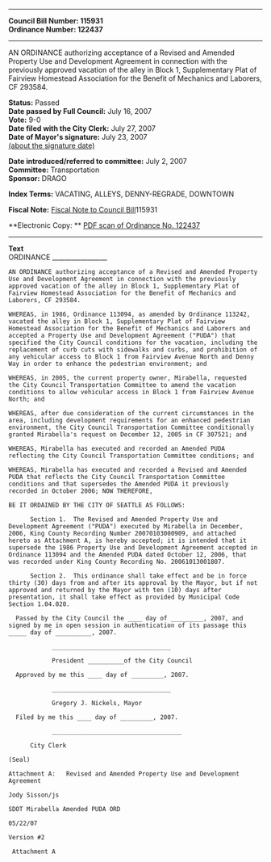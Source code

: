 * * * * *  
  
**Council Bill Number: [](#h0)[](#h2)115931**   
**Ordinance Number: 122437**  
  
* * * * *  
  
AN ORDINANCE authorizing acceptance of a Revised and Amended Property Use and Development Agreement in connection with the previously approved vacation of the alley in Block 1, Supplementary Plat of Fairview Homestead Association for the Benefit of Mechanics and Laborers, CF 293584.  
  
**Status:** Passed   
**Date passed by Full Council:** July 16, 2007   
**Vote:** 9-0   
**Date filed with the City Clerk:** July 27, 2007   
**Date of Mayor's signature:** July 23, 2007   
[(about the signature date)](/~public/approvaldate.htm)   
  
  
**Date introduced/referred to committee:** July 2, 2007   
**Committee:** Transportation   
**Sponsor:** DRAGO   
  
**Index Terms:** VACATING, ALLEYS, DENNY-REGRADE, DOWNTOWN  
  
**Fiscal Note:** [Fiscal Note to Council Bill](http://clerk.seattle.gov/~public/fnote/115931.htm)[](#h1)[](#h3)115931  
  
**Electronic Copy: ** [PDF scan of Ordinance No. 122437](/~archives/Ordinances/Ord_122437.pdf)  
  
* * * * *  
  
**Text**  
    ORDINANCE _________________  
  
    AN ORDINANCE authorizing acceptance of a Revised and Amended Property  
    Use and Development Agreement in connection with the previously  
    approved vacation of the alley in Block 1, Supplementary Plat of  
    Fairview Homestead Association for the Benefit of Mechanics and  
    Laborers, CF 293584.  
  
    WHEREAS, in 1986, Ordinance 113094, as amended by Ordinance 113242,  
    vacated the alley in Block 1, Supplementary Plat of Fairview  
    Homestead Association for the Benefit of Mechanics and Laborers and  
    accepted a Property Use and Development Agreement ("PUDA") that  
    specified the City Council conditions for the vacation, including the  
    replacement of curb cuts with sidewalks and curbs, and prohibition of  
    any vehicular access to Block 1 from Fairview Avenue North and Denny  
    Way in order to enhance the pedestrian environment; and  
  
    WHEREAS, in 2005, the current property owner, Mirabella, requested  
    the City Council Transportation Committee to amend the vacation  
    conditions to allow vehicular access in Block 1 from Fairview Avenue  
    North; and  
  
    WHEREAS, after due consideration of the current circumstances in the  
    area, including development requirements for an enhanced pedestrian  
    environment, the City Council Transportation Committee conditionally  
    granted Mirabella's request on December 12, 2005 in CF 307521; and  
  
    WHEREAS, Mirabella has executed and recorded an Amended PUDA  
    reflecting the City Council Transportation Committee conditions; and  
  
    WHEREAS, Mirabella has executed and recorded a Revised and Amended  
    PUDA that reflects the City Council Transportation Committee  
    conditions and that supersedes the Amended PUDA it previously  
    recorded in October 2006; NOW THEREFORE,  
  
    BE IT ORDAINED BY THE CITY OF SEATTLE AS FOLLOWS:  
  
          Section 1.  The Revised and Amended Property Use and  
    Development Agreement ("PUDA") executed by Mirabella in December,  
    2006, King County Recording Number 20070103000909, and attached  
    hereto as Attachment A, is hereby accepted; it is intended that it  
    supersede the 1986 Property Use and Development Agreement accepted in  
    Ordinance 113094 and the Amended PUDA dated October 12, 2006, that  
    was recorded under King County Recording No. 20061013001807.  
  
          Section 2.  This ordinance shall take effect and be in force  
    thirty (30) days from and after its approval by the Mayor, but if not  
    approved and returned by the Mayor with ten (10) days after  
    presentation, it shall take effect as provided by Municipal Code  
    Section 1.04.020.  
  
      Passed by the City Council the ____ day of _________, 2007, and  
    signed by me in open session in authentication of its passage this  
    _____ day of __________, 2007.  
  
                _________________________________  
  
                President __________of the City Council  
  
      Approved by me this ____ day of _________, 2007.  
  
                _________________________________  
  
                Gregory J. Nickels, Mayor  
  
      Filed by me this ____ day of _________, 2007.  
  
                ____________________________________  
  
          City Clerk  
  
    (Seal)  
  
    Attachment A:   Revised and Amended Property Use and Development  
    Agreement  
  
    Jody Sisson/js  
  
    SDOT Mirabella Amended PUDA ORD  
  
    05/22/07  
  
    Version #2  
  
     Attachment A   
